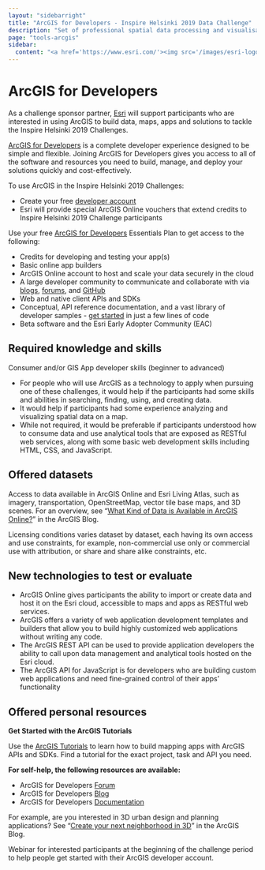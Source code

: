```yaml
---
layout: "sidebarright"
title: "ArcGIS for Developers - Inspire Helsinki 2019 Data Challenge"
description: "Set of professional spatial data processing and visualisation tools provided by Esri"
page: "tools-arcgis"
sidebar:
  content: "<a href='https://www.esri.com/'><img src='/images/esri-logo.png' alt='Esri'/></a>"
---
```


# ArcGIS for Developers
As a challenge sponsor partner, [Esri](https://www.esri.com/) will support participants who are interested in using ArcGIS to build data, maps, apps and solutions to tackle the Inspire Helsinki 2019 Challenges.

[ArcGIS for Developers](https://developers.arcgis.com) is a complete developer experience designed to be simple and flexible. Joining ArcGIS for Developers gives you access to all of the software and resources you need to build, manage, and deploy your solutions quickly and cost-effectively.

To use ArcGIS in the Inspire Helsinki 2019 Challenges:

- Create your free [developer account](https://developers.arcgis.com/sign-up)
- Esri will provide special ArcGIS Online vouchers that extend credits to Inspire Helsinki 2019 Challenge participants

Use your free [ArcGIS for Developers](https://developers.arcgis.com/) Essentials Plan to get access to the following:

- Credits for developing and testing your app(s)
- Basic online app builders
- ArcGIS Online account to host and scale your data securely in the cloud
- A large developer community to communicate and collaborate with via [blogs](https://www.esri.com/arcgis-blog/developers/), [forums](https://community.esri.com/community/developers), and [GitHub](https://esri.github.io/)
- Web and native client APIs and SDKs
- Conceptual, API reference documentation, and a vast library of developer samples - [get started](https://developers.arcgis.com/labs/) in just a few lines of code
- Beta software and the Esri Early Adopter Community (EAC)

## Required knowledge and skills
Consumer and/or GIS App developer skills (beginner to advanced)
- For people who will use ArcGIS as a technology to apply when pursuing one of these challenges, it would help if the participants had some skills and abilities in searching, finding, using, and creating data.
- It would help if participants had some experience analyzing and visualizing spatial data on a map.
- While not required, it would be preferable if participants understood how to consume data and use analytical tools that are exposed as RESTful web services, along with some basic web development skills including HTML, CSS, and JavaScript.

## Offered datasets
Access to data available in ArcGIS Online and Esri Living Atlas, such as imagery, transportation, OpenStreetMap, vector tile base maps, and 3D scenes. For an overview, see “[What Kind of Data is Available in ArcGIS Online?](https://www.esri.com/arcgis-blog/products/product/uncategorized/what-kind-of-data-is-available-in-arcgis-online/)” in the ArcGIS Blog.

Licensing conditions varies dataset by dataset, each having its own access and use constraints, for example, non-commercial use only or commercial use with attribution, or share and share alike constraints, etc.

## New technologies to test or evaluate
- ArcGIS Online gives participants the ability to import or create data and host it on the Esri cloud, accessible to maps and apps as RESTful web services.
- ArcGIS offers a variety of web application development templates and builders that allow you to build highly customized web applications without writing any code.
- The ArcGIS REST API can be used to provide application developers the ability to call upon data management and analytical tools hosted on the Esri cloud.
- The ArcGIS API for JavaScript is for developers who are building custom web applications and need fine-grained control of their apps’ functionality

## Offered personal resources
**Get Started with the ArcGIS Tutorials**

Use the [ArcGIS Tutorials](https://developers.arcgis.com/labs/) to learn how to build mapping apps with ArcGIS APIs and SDKs. Find a tutorial for the exact project, task and API you need.

**For self-help, the following resources are available:**

- ArcGIS for Developers [Forum](http://forums.arcgis.com/forums/228-Developers)
- ArcGIS for Developers [Blog](http://blogs.esri.com/esri/arcgis/category/developer/)
- ArcGIS for Developers [Documentation](http://developers.arcgis.com/en/documentation/)

For example, are you interested in 3D urban design and planning applications? See “[Create your next neighborhood in 3D](https://www.esri.com/arcgis-blog/products/js-api-arcgis/3d-gis/create-your-next-neighborhood-in-3d/)” in the ArcGIS Blog.

Webinar for interested participants at the beginning of the challenge period to help people get started with their ArcGIS developer account.
